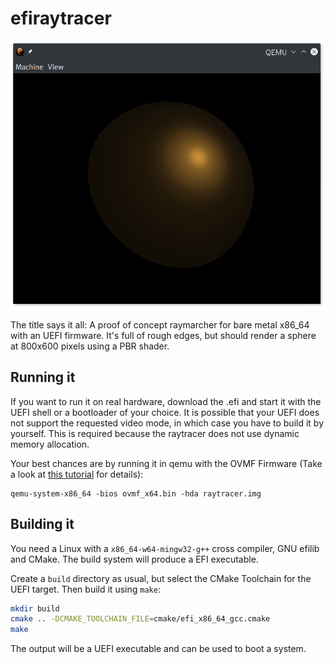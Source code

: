 efiraytracer
============

![Screenshot](/static/screenshot.png)

The title says it all: A proof of concept raymarcher for bare metal x86\_64 with an UEFI firmware. It's full of rough edges, but should render a sphere at 800x600 pixels using a PBR shader.

Running it
----------

If you want to run it on real hardware, download the .efi and start it with the UEFI shell or a bootloader of your choice. It is possible that your UEFI does not support the requested video mode, in which case you have to build it by yourself. This is required because the raytracer does not use dynamic memory allocation.

Your best chances are by running it in qemu with the OVMF Firmware (Take a look at [this tutorial](https://github.com/tianocore/tianocore.github.io/wiki/How-to-run-OVMF) for details): 
```
qemu-system-x86_64 -bios ovmf_x64.bin -hda raytracer.img
```

Building it
-----------

You need a Linux with a `x86_64-w64-mingw32-g++` cross compiler, GNU efilib and CMake. The build system will produce a EFI executable.

Create a `build` directory as usual, but select the CMake Toolchain for the UEFI target. Then build it using `make`:
```bash
mkdir build
cmake .. -DCMAKE_TOOLCHAIN_FILE=cmake/efi_x86_64_gcc.cmake
make
```

The output will be a UEFI executable and can be used to boot a system.

